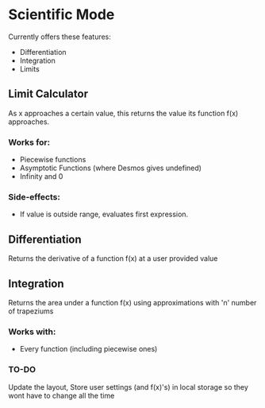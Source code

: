 # Scientific Mode

Currently offers these features:
- Differentiation
- Integration
- Limits

## Limit Calculator

As x approaches a certain value, this returns the value its function f(x) approaches.

### Works for:

- Piecewise functions
- Asymptotic Functions (where Desmos gives undefined)
- Infinity and 0

### Side-effects:

- If value is outside range, evaluates first expression.

## Differentiation

Returns the derivative of a function f(x) at a user provided value

## Integration

Returns the area under a function f(x) using approximations with 'n' number of trapeziums

### Works with:

- Every function (including piecewise ones)

### TO-DO

Update the layout,
Store user settings (and f(x)'s) in local storage so they wont have to change all the time
